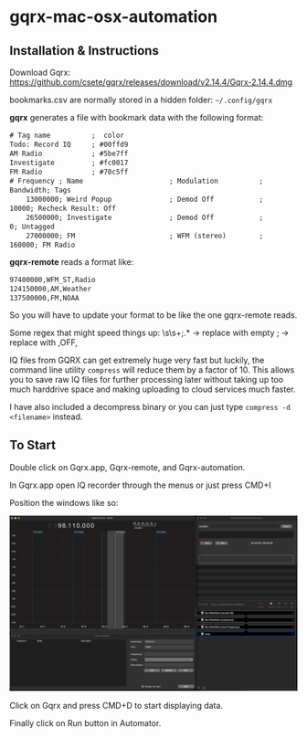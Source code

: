 # gqrx-mac-osx-automation

## Installation & Instructions

Download Gqrx: https://github.com/csete/gqrx/releases/download/v2.14.4/Gqrx-2.14.4.dmg

bookmarks.csv are normally stored in a hidden folder: `~/.config/gqrx`


**gqrx** generates a file with bookmark data with the following format:
```
# Tag name          ;  color
Todo: Record IQ     ; #00ffd9
AM Radio            ; #5be7ff
Investigate         ; #fc0017
FM Radio            ; #70c5ff
# Frequency ; Name                     ; Modulation          ;  Bandwidth; Tags
    13000000; Weird Popup              ; Demod Off           ;      10000; Recheck Result: Off
    26500000; Investigate              ; Demod Off           ;          0; Untagged
    27000000; FM                       ; WFM (stereo)        ;     160000; FM Radio
```

**gqrx-remote** reads a format like:
```
97400000,WFM_ST,Radio
124150000,AM,Weather
137500000,FM,NOAA
```

So you will have to update your format to be like the one gqrx-remote reads.

Some regex that might speed things up:
\s\s+;.* -> replace with empty
; -> replace with ,OFF,


IQ files from GQRX can get extremely huge very fast but luckily, the command line utility `compress` will reduce them by a factor of 10.
This allows you to save raw IQ files for further processing later without taking up too much harddrive space and making uploading to cloud services much faster.

I have also included a decompress binary or you can just type `compress -d <filename>` instead.


## To Start

Double click on Gqrx.app, Gqrx-remote, and Gqrx-automation.

In Gqrx.app open IQ recorder through the menus or just press CMD+I

Position the windows like so:

![](code/screenshot1.png)

Click on Gqrx and press CMD+D to start displaying data.

Finally click on Run button in Automator.
